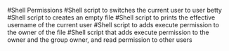 #Shell Permissions
#Shell script to switches the current user to user betty
#Shell script to creates an empty file
#Shell script to prints the effective username of the current user
#Shell script to adds execute permission to the owner of the file
#Shell script that adds execute permission to the owner and the group owner, and read permission to other users
